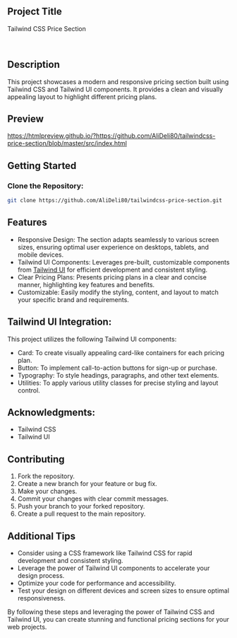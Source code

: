 ## Project Title

Tailwind CSS Price Section

<br>

## Description

This project showcases a modern and responsive pricing section built using Tailwind CSS and Tailwind UI components. It provides a clean and visually appealing layout to highlight different pricing plans.

## Preview

https://htmlpreview.github.io/?https://github.com/AliDeli80/tailwindcss-price-section/blob/master/src/index.html

## Getting Started

### Clone the Repository:

  ```sh
  git clone https://github.com/AliDeli80/tailwindcss-price-section.git
  ```

## Features

- Responsive Design: The section adapts seamlessly to various screen sizes, ensuring optimal user experience on desktops, tablets, and mobile devices.
- Tailwind UI Components: Leverages pre-built, customizable components from [Tailwind UI](https://tailwindui.com/?ref=top) for efficient development and consistent styling.
- Clear Pricing Plans: Presents pricing plans in a clear and concise manner, highlighting key features and benefits.
- Customizable: Easily modify the styling, content, and layout to match your specific brand and requirements.

## Tailwind UI Integration:

This project utilizes the following Tailwind UI components:

- Card: To create visually appealing card-like containers for each pricing plan.
- Button: To implement call-to-action buttons for sign-up or purchase.
- Typography: To style headings, paragraphs, and other text elements.
- Utilities: To apply various utility classes for precise styling and layout control.

## Acknowledgments:

- Tailwind CSS
- Tailwind UI

## Contributing
1.  Fork the repository.
2.  Create a new branch for your feature or bug fix.
3.  Make your changes.
4.  Commit your changes with clear commit messages.
5.  Push your branch to your forked repository.
6.  Create a pull request to the main repository.   

## Additional Tips

- Consider using a CSS framework like Tailwind CSS for rapid development and consistent styling.
- Leverage the power of Tailwind UI components to accelerate your design process.
- Optimize your code for performance and accessibility.
- Test your design on different devices and screen sizes to ensure optimal responsiveness.

By following these steps and leveraging the power of Tailwind CSS and Tailwind UI, you can create stunning and functional pricing sections for your web projects.
